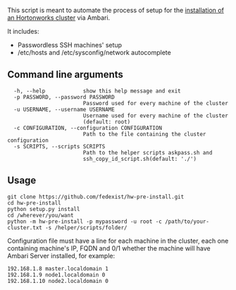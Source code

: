 
This script is meant to automate the process of setup for the [installation of an Hortonworks cluster](https://docs.hortonworks.com/HDPDocuments/Ambari-2.4.2.0/bk_ambari-installation/content/ch_Getting_Ready.html) via Ambari.

It includes:

 * Passwordless SSH machines' setup
 * /etc/hosts and /etc/sysconfig/network autocomplete

## Command line arguments

	  -h, --help            show this help message and exit
	  -p PASSWORD, --password PASSWORD
							Password used for every machine of the cluster
	  -u USERNAME, --username USERNAME
							Username used for every machine of the cluster
							(default: root)
	  -c CONFIGURATION, --configuration CONFIGURATION
							Path to the file containing the cluster configuration
	  -s SCRIPTS, --scripts SCRIPTS
							Path to the helper scripts askpass.sh and
							ssh_copy_id_script.sh(default: './')
							

## Usage

    git clone https://github.com/fedexist/hw-pre-install.git
    cd hw-pre-install
    python setup.py install
    cd /wherever/you/want
	python -m hw-pre-install -p mypassword -u root -c /path/to/your-cluster.txt -s /helper/scripts/folder/
	
Configuration file must have a line for each machine in the cluster, each one containing machine's IP, FQDN and 0/1 whether the machine will have Ambari Server installed, for example:

	192.168.1.8 master.localdomain 1
	192.168.1.9 node1.localdomain 0
	192.168.1.10 node2.localdomain 0